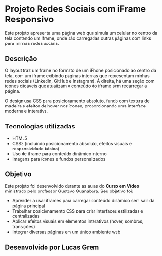 # Projeto Redes Sociais com iFrame Responsivo

Este projeto apresenta uma página web que simula um celular no centro da tela contendo um iframe, onde são carregadas outras páginas com links para minhas redes sociais.

## Descrição

O layout traz um frame no formato de um iPhone posicionado ao centro da tela, com um iframe exibindo páginas internas que representam minhas redes sociais (LinkedIn, GitHub e Instagram). À direita, há uma seção com ícones clicáveis que atualizam o conteúdo do iframe sem recarregar a página.

O design usa CSS para posicionamento absoluto, fundo com textura de madeira e efeitos de hover nos ícones, proporcionando uma interface moderna e interativa.

## Tecnologias utilizadas

- HTML5
- CSS3 (incluindo posicionamento absoluto, efeitos visuais e responsividade básica)
- Uso de iframe para conteúdo dinâmico interno
- Imagens para ícones e fundos personalizados

## Objetivo

Este projeto foi desenvolvido durante as aulas do **Curso em Vídeo** ministrado pelo professor Gustavo Guanabara. Seu objetivo foi:

- Aprender a usar iframes para carregar conteúdo dinâmico sem sair da página principal
- Trabalhar posicionamento CSS para criar interfaces estilizadas e centralizadas
- Aplicar efeitos visuais em elementos interativos (hover, sombras, transições)
- Integrar diversas páginas em um único ambiente web

## Desenvolvido por **Lucas Grem**
